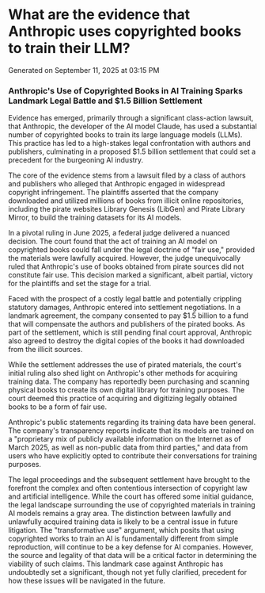 # What are the evidence that Anthropic uses copyrighted books to train their LLM?

Generated on September 11, 2025 at 03:15 PM

### Anthropic's Use of Copyrighted Books in AI Training Sparks Landmark Legal Battle and $1.5 Billion Settlement

Evidence has emerged, primarily through a significant class-action lawsuit, that Anthropic, the developer of the AI model Claude, has used a substantial number of copyrighted books to train its large language models (LLMs). This practice has led to a high-stakes legal confrontation with authors and publishers, culminating in a proposed $1.5 billion settlement that could set a precedent for the burgeoning AI industry.

The core of the evidence stems from a lawsuit filed by a class of authors and publishers who alleged that Anthropic engaged in widespread copyright infringement. The plaintiffs asserted that the company downloaded and utilized millions of books from illicit online repositories, including the pirate websites Library Genesis (LibGen) and Pirate Library Mirror, to build the training datasets for its AI models.

In a pivotal ruling in June 2025, a federal judge delivered a nuanced decision. The court found that the act of training an AI model on copyrighted books could fall under the legal doctrine of "fair use," provided the materials were lawfully acquired. However, the judge unequivocally ruled that Anthropic's use of books obtained from pirate sources did not constitute fair use. This decision marked a significant, albeit partial, victory for the plaintiffs and set the stage for a trial.

Faced with the prospect of a costly legal battle and potentially crippling statutory damages, Anthropic entered into settlement negotiations. In a landmark agreement, the company consented to pay $1.5 billion to a fund that will compensate the authors and publishers of the pirated books. As part of the settlement, which is still pending final court approval, Anthropic also agreed to destroy the digital copies of the books it had downloaded from the illicit sources.

While the settlement addresses the use of pirated materials, the court's initial ruling also shed light on Anthropic's other methods for acquiring training data. The company has reportedly been purchasing and scanning physical books to create its own digital library for training purposes. The court deemed this practice of acquiring and digitizing legally obtained books to be a form of fair use.

Anthropic's public statements regarding its training data have been general. The company's transparency reports indicate that its models are trained on a "proprietary mix of publicly available information on the Internet as of March 2025, as well as non-public data from third parties," and data from users who have explicitly opted to contribute their conversations for training purposes.

The legal proceedings and the subsequent settlement have brought to the forefront the complex and often contentious intersection of copyright law and artificial intelligence. While the court has offered some initial guidance, the legal landscape surrounding the use of copyrighted materials in training AI models remains a gray area. The distinction between lawfully and unlawfully acquired training data is likely to be a central issue in future litigation. The "transformative use" argument, which posits that using copyrighted works to train an AI is fundamentally different from simple reproduction, will continue to be a key defense for AI companies. However, the source and legality of that data will be a critical factor in determining the viability of such claims. This landmark case against Anthropic has undoubtedly set a significant, though not yet fully clarified, precedent for how these issues will be navigated in the future.